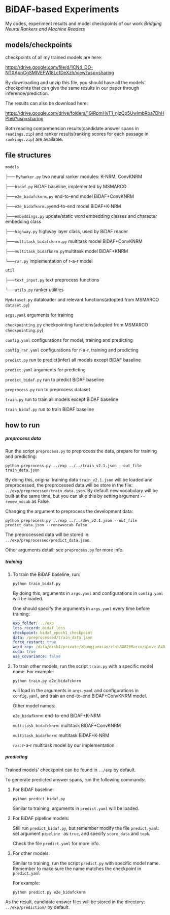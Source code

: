 # BiDAF-based Experiments
My codes, experiment results and model checkpoints of our work *Bridging Neural Rankers and Machine Readers*

## models/checkpoints
checkpoints of all my trained models are here:

https://drive.google.com/file/d/1CN4_DO-NTXApnCgSMIVEFWI8LcfDeXzh/view?usp=sharing

By downloading and unzip this file, you should have all the models' checkpoints that can give the same results in our paper through inference/prediction.

The results can also be download here:

https://drive.google.com/drive/folders/1GiRpmHyT1_njzQp5UwlmbRba7DhHPte6?usp=sharing

Both reading comprehension results(candidate answer spans in `readings.zip`) and ranker results(ranking scores for each passage in `rankings.zip`) are available. 

## file structures

`models` 

├── `MyRanker.py` two neural ranker modules:  K-NRM, ConvKNRM

├──`bidaf.py` BiDAF baseline, implemented by MSMARCO

├──`e2e_bidafcknrm.py` end-to-end model BiDAF+ConvKNRM

├──`e2e_bidafknrm.py`end-to-end model BiDAF+K-NRM

├──`embeddings.py` update/static word embedding classes and character embedding class

├──`highway.py` highway layer class, used by BiDAF reader

├──`multitask_bidafcknrm.py` multitask model BiDAF+ConvKNRM

├──`multitask_bidafknrm.py`multitask model BiDAF+KNRM

└──`rar.py` implementation of r-a-r model

`util`

├──`text_input.py` text preprocess functions

└──`utils.py`  ranker utilities

`Mydataset.py` dataloader and relevant functions(adopted from MSMARCO `dataset.py`)

`args.yaml` arguments for training

`checkpointing.py` checkpointing functions(adopted from MSMARCO `checkpointing.py`)

`config.yaml` configurations for model, training and predicting

`config_rar.yaml` configurations for r-a-r, training and predicting

`predict.py` run to predict(infer) all models except BiDAF baseline

`predict.yaml` arguments for predicting

`predict_bidaf.py` run to predict BiDAF baseline

`preprocess.py` run to preprocess dataset

`train.py` run to train all models except BiDAF baseline

`train_bidaf.py` run to train BiDAF baseline

## how to run

##### preprocess data

Run the script `preprocess.py` to preprocess the data, prepare for training and predicting:

```
python preprocess.py ../exp ../../train_v2.1.json --out_file train_data.json
```

By doing this, original training data `train_v2.1.json` will be loaded and preprocessed,  the preprocessed data will be store in the file: `../exp/preprocessed/train_data.json`. By default new vocabulary will be built at the same time, but you can skip this by setting argument `--renew_vocab` as False.

Changing the  argument to preprocess the development data:

```
python preprocess.py ../exp ../../dev_v2.1.json --out_file predict_data.json --renewvocab False
```

The preprocessed data will be stored in: `../exp/preprocessed/predict_data.json`.

Other arguments detail: see `preprocess.py` for more info.

##### training

1. To train the BiDAF baseline, run:

   ```
   python train_bidaf.py
   ```

   By doing this, arguments in `args.yaml` and configurations in `config.yaml` will be loaded.

   One should specify the arguments in `args.yaml` every time before training:

   ```yaml
   exp_folder: ../exp
   loss_record: bidaf_loss
   checkpoint: bidaf_epoch1_checkpoint
   data: /preprocessed/train_data.json
   force_restart: true
   word_rep: /data/disk4/private/zhangjuexiao/zlsh80826Marco/glove.840B.300d.txt
   cuda: true
   use_covariance: false
   ```

   

2. To train other models, run the script `train.py` with a  specific model name. For example:

   ```
   python train.py e2e_bidafcknrm
   ```

   will load in the arguments in `args.yaml` and configurations in `config.yaml`, and train an end-to-end BiDAF+ConvKNRM model.

   Other model names:

   `e2e_bidafknrm`: end-to-end BiDAF+K-NRM

   `multitask_bidafcknrm`: multitask BiDAF+ConvKNRM

   `multitask_bidafknrm`: multitask BiDAF+K-NRM

   `rar`: r-a-r multitask model by our implementation

   

##### predicting

Trained models' checkpoint can be found in `../exp` by default. 

To generate predicted answer spans, run the following commands:

1. For BiDAF baseline:

   ```
   python predict_bidaf.py
   ```

   Similar to training, arguments in `predict.yaml` will be loaded.

2. For BiDAF pipeline models:

   Still run `predict_bidaf.py`, but remember modify the file `predict.yaml`: set argument `pipeline ` as `true`, and specify `score_data` and `topk`.

   Check the file `predict.yaml` for more info.

3. For other models:

   Similar to training, run the script `predict.py` with specific model name. Remember to make sure the name matches the checkpoint in `predict.yaml`

   For example:

   ```
   python predict.py e2e_bidafcknrm
   ```

As the result, candidate answer files will be stored in the directory: `../exp/prediction/` by default.




